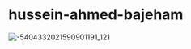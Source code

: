 # hussein-ahmed-bajeham
![-5404332021590901191_121](https://user-images.githubusercontent.com/122022863/210776588-b53d0bec-39c9-4303-9041-93e16486438a.jpg)
